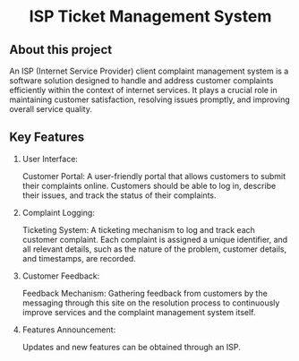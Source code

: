 <h1 align="center">ISP Ticket Management System</h1>


## About this project
An ISP (Internet Service Provider) client complaint management system is a software solution designed to handle and address customer complaints efficiently within the context of internet services. It plays a crucial role in maintaining customer satisfaction, resolving issues promptly, and improving overall service quality.

## Key Features
1. User Interface:

    Customer Portal: A user-friendly portal that allows customers to submit their complaints online. Customers should be able to log in, describe their issues, and track the status of their complaints.


2. Complaint Logging:

    Ticketing System: A ticketing mechanism to log and track each customer complaint. Each complaint is assigned a unique identifier, and all relevant details, such as the nature of the problem, customer details, and timestamps, are recorded.

3. Customer Feedback:

    Feedback Mechanism: Gathering feedback from customers by the messaging through this site on the resolution process to continuously improve services and the complaint management system itself.

4. Features Announcement:

    Updates and new features can be obtained through an ISP.
    